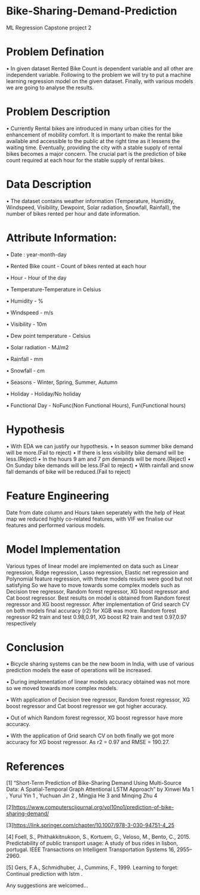 # Bike-Sharing-Demand-Prediction
ML Regression Capstone project 2
# Problem Defination
• In given dataset Rented Bike Count is dependent variable and all other are independent variable. Following to the problem we will try to put a machine learning regression model on the given dataset. Finally, with various models we are going to analyse the results.
# Problem Description
• Currently Rental bikes are introduced in many urban cities for the enhancement of mobility comfort. It is important to make the rental bike available and accessible to the public at the right time as it lessens the waiting time. Eventually, providing the city with a stable supply of rental bikes becomes a major concern. The crucial part is the prediction of bike count required at each hour for the stable supply of rental bikes.
# Data Description
• The dataset contains weather information (Temperature, Humidity, Windspeed, Visibility, Dewpoint, Solar radiation, Snowfall, Rainfall), the number of bikes rented per hour and date information.
# Attribute Information:

• Date : year-month-day

• Rented Bike count - Count of bikes rented at each hour

• Hour - Hour of the day

• Temperature-Temperature in Celsius

• Humidity - %

• Windspeed - m/s

• Visibility - 10m

• Dew point temperature - Celsius

• Solar radiation - MJ/m2

• Rainfall - mm

• Snowfall - cm

• Seasons - Winter, Spring, Summer, Autumn

• Holiday - Holiday/No holiday

• Functional Day - NoFunc(Non Functional Hours), Fun(Functional hours)

# Hypothesis
• With EDA we can justify our hypothesis.
• In season summer bike demand will be more.(Fail to reject)
• If there is less visibility bike demand will be less.(Reject)
• In the hours 9 am and 7 pm demands will be more.(Reject)
• On Sunday bike demands will be less.(Fail to reject)
• With rainfall and snow fall demands of bike will be reduced.(Fail to reject)
# Feature Engineering 
Date from date column and Hours taken seperately with the help of Heat map we reduced highly co-related features, with VIF we finalise our features and performed various models.
# Model Implementation 
Various types of linear model are implemented on data such as Linear regression, Ridge regression, Lasso regression, Elastic net regression and Polynomial feature regression, with these models results were good but not satisfying So we have to move towards some complex models such as Decision tree regressor, Random forest regressor, XG boost regressor and Cat boost regressor.
Best results on model is obtained from Random forest regressor and XG boost regressor. After implementation of Grid search CV on both models final accuracy (r2) for XGB was more. Random forest regressor R2 train and test 0.98,0.91, XG boost R2 train and test 0.97,0.97 respectively
# Conclusion

• Bicycle sharing systems can be the new boom in India, with use of various prediction models the ease of operations will be increased. 

• During implementation of linear models accuracy obtained was not more so we moved towards more complex models.

• With application of Decision tree regressor, Random forest regressor, XG boost regressor and Cat boost regressor we got higher accuracy.

• Out of which Random forest regressor, XG boost regressor have more accuracy.

• With the application of Grid search CV on both finally we got more accuracy for XG boost regressor. As r2 = 0.97 and RMSE = 190.27.

# References 
[1] “Short-Term Prediction of Bike-Sharing Demand Using Multi-Source Data: A Spatial-Temporal Graph Attentional LSTM Approach” by Xinwei Ma 1 , Yurui Yin 1 , Yuchuan Jin 2 , Mingjia He 3 and Minqing Zhu 4

[2]https://www.computerscijournal.org/vol10no1/prediction-of-bike-sharing-demand/

[3]https://link.springer.com/chapter/10.1007/978-3-030-94751-4_25

[4] Foell, S., Phithakkitnukoon, S., Kortuem, G., Veloso, M., Bento, C., 2015. Predictability of public transport usage: A study of bus rides in lisbon, portugal. IEEE Transactions on Intelligent Transportation Systems 16, 2955–2960.

[5] Gers, F.A., Schmidhuber, J., Cummins, F., 1999. Learning to forget: Continual prediction with lstm .


Any suggestions are welcomed...







